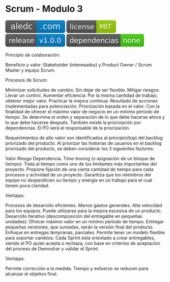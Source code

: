 # Scrum - Modulo 3

[![aledc.com](https://github.com/aledc7/Scrum-Certification/blob/master/recursos/aledc.com.svg)](https://aledc.com)
[![License](https://github.com/aledc7/Scrum-Certification/blob/master/recursos/mit-license.svg)](https://aledc.com)
[![GitHub release](https://github.com/aledc7/Scrum-Certification/blob/master/recursos/release.svg)](https://aledc.com)
[![Dependencies](https://github.com/aledc7/Scrum-Certification/blob/master/recursos/dependencias-none.svg)](https://aledc.com)


Principio de colaboración:

Beneficio y valor:
Stakeholder (interesados) y Product Owner / Scrum Master y equipo Scrum.

Procesos de Scrum:

Minimizar solicitudes de cambio: Sin dejar de ser flexible.
Mitigar riesgos: Llevar un control.
Aumentar eficiencia: Por la misma cantidad de trabajo, obtener mejor valor.
Practicar la mejora contínua: Resultado de acciones implementadas para potenciación.
Priorización basada en el valor:
Con la finalidad de ofrecer el máximo valor de negocio en un mínimo período de tiempo.
Se determina el orden y separación de lo que debe hacerse ahora y lo que debe hacerse después.
También existe la priorización por dependencias.
El PO será el responsable de la priorización.

Requerimientos de alto valor son identificados al principio(top) del backlog priorizado del producto.
Al priorizar las historias de usuarios en el backlog priorizado del producto, se deben considerar los 3 siguientes factores:

Valor
Riesgo
Dependencia.
Time-boxing (o asignación de un bloque de tiempo):
Trata al tiempo como uno de los limitantes más importantes del proyecto.
Propone fijación de una cierta cantidad de tiempo para cada procesos y actividad de un proyecto.
Garantiza que los miembros del equipo no desperdicien su tiempo y energía en un trabajo para el cual tienen poca claridad.

Ventajas:

Procesos de desarrollo eficientes.
Menos gastos generales.
Alta velocidad para los equipos.
Puede utilizarse para la mejora escesiva de un producto.
Desarrollo iterativo (descomposición del entregable en pequeñas unidades):
Ofrecer máximo valor en un mínimo período de tiempo. Entregar pequeñas versiones, que sumadas, serán la versión final del producto. Enfoque en entregas tempranas, parciales. Permite tener un modelo flexible para soportar cambios.
Cada Sprint está orientado a crear entregables, siendo el PO quien acepta o rechaza, con base en criterios de aceptación del proceso de Demostrar y validar el Sprint.

Ventajas:

Permite corrección a la medida.
Tiempo y esfuerzo se reducen para alcanzar el objetivo final.
